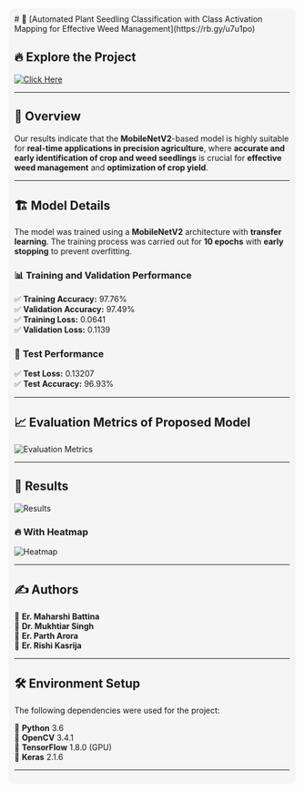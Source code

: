 <div style="background-color: #f5f5f5; padding: 10px; border-radius: 10px;">
# 🌱 [Automated Plant Seedling Classification with Class Activation Mapping for Effective Weed Management](https://rb.gy/u7u1po)

## 🔥 Explore the Project  
[![Click Here](https://img.shields.io/badge/👉-Click_Here-brightgreen)](https://rb.gy/u7u1po)  

---

## 📌 Overview  
Our results indicate that the **MobileNetV2**-based model is highly suitable for **real-time applications in precision agriculture**, where **accurate and early identification of crop and weed seedlings** is crucial for **effective weed management** and **optimization of crop yield**.  

---

## 🏗️ Model Details  
The model was trained using a **MobileNetV2** architecture with **transfer learning**. The training process was carried out for **10 epochs** with **early stopping** to prevent overfitting.  

### 📊 **Training and Validation Performance**  
✅ **Training Accuracy:** 97.76%  
✅ **Validation Accuracy:** 97.49%  
✅ **Training Loss:** 0.0641  
✅ **Validation Loss:** 0.1139  

### 🧪 **Test Performance**  
✅ **Test Loss:** 0.13207  
✅ **Test Accuracy:** 96.93%  

---

## 📈 **Evaluation Metrics of Proposed Model**  
![Evaluation Metrics](https://github.com/user-attachments/assets/606430df-723e-49f3-8317-e6066b536def)  

---

## 🎯 **Results**  
![Results](https://github.com/user-attachments/assets/721a5005-9047-4ce4-be94-f11ff61c7e41)  

### 🔥 **With Heatmap**  
![Heatmap](https://github.com/user-attachments/assets/766ab95a-10ac-4dd5-8593-fa0838decf5d)  

---

## ✍️ **Authors**  
📌 **Er. Maharshi Battina**  
📌 **Dr. Mukhtiar Singh**  
📌 **Er. Parth Arora**  
📌 **Er. Rishi Kasrija**  

---

## 🛠️ **Environment Setup**  
The following dependencies were used for the project:  

📌 **Python** 3.6  
📌 **OpenCV** 3.4.1  
📌 **TensorFlow** 1.8.0 (GPU)  
📌 **Keras** 2.1.6  

---
</div>

